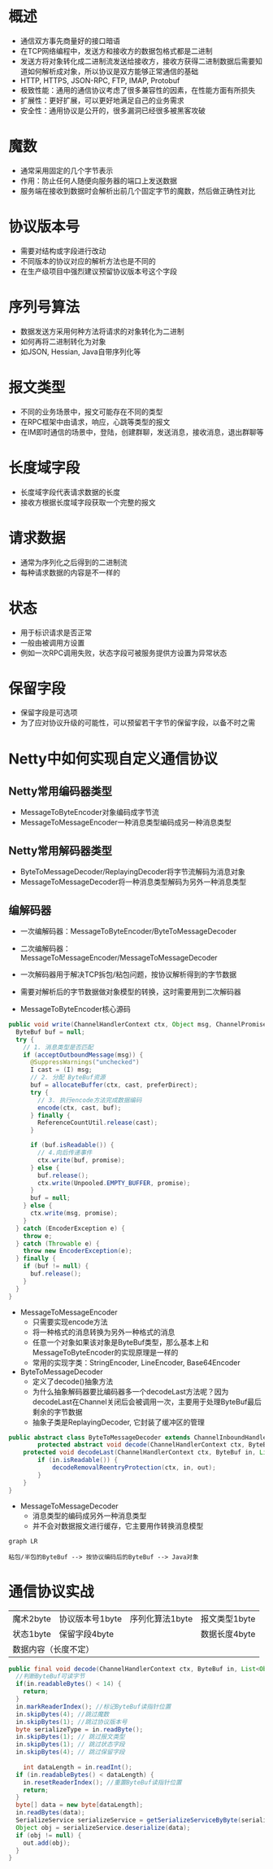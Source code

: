# 概述

- 通信双方事先商量好的接口暗语
- 在TCP网络编程中，发送方和接收方的数据包格式都是二进制
- 发送方将对象转化成二进制流发送给接收方，接收方获得二进制数据后需要知道如何解析成对象，所以协议是双方能够正常通信的基础
- HTTP, HTTPS, JSON-RPC, FTP, IMAP, Protobuf
- 极致性能：通用的通信协议考虑了很多兼容性的因素，在性能方面有所损失
- 扩展性：更好扩展，可以更好地满足自己的业务需求
- 安全性：通用协议是公开的，很多漏洞已经很多被黑客攻破

# 魔数

- 通常采用固定的几个字节表示
- 作用：防止任何人随便向服务器的端口上发送数据
- 服务端在接收到数据时会解析出前几个固定字节的魔数，然后做正确性对比

# 协议版本号

- 需要对结构或字段进行改动
- 不同版本的协议对应的解析方法也是不同的
- 在生产级项目中强烈建议预留协议版本号这个字段

# 序列号算法

- 数据发送方采用何种方法将请求的对象转化为二进制
- 如何再将二进制转化为对象
- 如JSON, Hessian, Java自带序列化等

# 报文类型

- 不同的业务场景中，报文可能存在不同的类型
- 在RPC框架中由请求，响应，心跳等类型的报文
- 在IM即时通信的场景中，登陆，创建群聊，发送消息，接收消息，退出群聊等

# 长度域字段

- 长度域字段代表请求数据的长度
- 接收方根据长度域字段获取一个完整的报文

# 请求数据

- 通常为序列化之后得到的二进制流
- 每种请求数据的内容是不一样的

# 状态

- 用于标识请求是否正常
- 一般由被调用方设置
- 例如一次RPC调用失败，状态字段可被服务提供方设置为异常状态

# 保留字段

- 保留字段是可选项
- 为了应对协议升级的可能性，可以预留若干字节的保留字段，以备不时之需

# Netty中如何实现自定义通信协议

## Netty常用编码器类型

- MessageToByteEncoder对象编码成字节流
- MessageToMessageEncoder一种消息类型编码成另一种消息类型

## Netty常用解码器类型

- ByteToMessageDecoder/ReplayingDecoder将字节流解码为消息对象
- MessageToMessageDecoder将一种消息类型解码为另外一种消息类型

## 编解码器

- 一次编解码器：MessageToByteEncoder/ByteToMessageDecoder
- 二次编解码器：MessageToMessageEncoder/MessageToMessageDecoder
- 一次解码器用于解决TCP拆包/粘包问题，按协议解析得到的字节数据
- 需要对解析后的字节数据做对象模型的转换，这时需要用到二次解码器

- MessageToByteEncoder核心源码

```java
public void write(ChannelHandlerContext ctx, Object msg, ChannelPromise promise) throws Exception {
  ByteBuf buf = null;
  try {
    // 1. 消息类型是否匹配
    if (acceptOutboundMessage(msg)) {
      @SuppressWarnings("unchecked")
      I cast = (I) msg;
      // 2. 分配 ByteBuf资源
      buf = allocateBuffer(ctx, cast, preferDirect);
      try {
        // 3. 执行encode方法完成数据编码
        encode(ctx, cast, buf);
      } finally {
        ReferenceCountUtil.release(cast);
      }

      if (buf.isReadable()) {
        // 4.向后传递事件
        ctx.write(buf, promise);
      } else {
        buf.release();
        ctx.write(Unpooled.EMPTY_BUFFER, promise);
      }
      buf = null;
    } else {
      ctx.write(msg, promise);
    }
  } catch (EncoderException e) {
    throw e;
  } catch (Throwable e) {
    throw new EncoderException(e);
  } finally {
    if (buf != null) {
      buf.release();
    }
  }
}
```

- MessageToMessageEncoder
  - 只需要实现encode方法
  - 将一种格式的消息转换为另外一种格式的消息
  - 任意一个对象如果该对象是ByteBuf类型，那么基本上和MessageToByteEncoder的实现原理是一样的
  - 常用的实现字类：StringEncoder, LineEncoder, Base64Encoder
- ByteToMessageDecoder
  - 定义了decode()抽象方法
  - 为什么抽象解码器要比编码器多一个decodeLast方法呢？因为decodeLast在Channel关闭后会被调用一次，主要用于处理ByteBuf最后剩余的字节数据
  - 抽象子类是ReplayingDecoder, 它封装了缓冲区的管理

```java
public abstract class ByteToMessageDecoder extends ChannelInboundHandlerAdapter {
		protected abstract void decode(ChannelHandlerContext ctx, ByteBuf in, List<Object> out) throws Exception;
    protected void decodeLast(ChannelHandlerContext ctx, ByteBuf in, List<Object> out) throws Exception {
        if (in.isReadable()) {
            decodeRemovalReentryProtection(ctx, in, out);
        }
    }
}
```

- MessageToMessageDecoder
  - 消息类型的编码成另外一种消息类型
  - 并不会对数据报文进行缓存，它主要用作转换消息模型

```mermaid
graph LR

粘包/半包的ByteBuf --> 按协议编码后的ByteBuf --> Java对象
```

# 通信协议实战

<table>
  <tr>
  <td>魔术2byte</td>
  <td>协议版本号1byte</td>
  <td>序列化算法1byte</td>
  <td>报文类型1byte</td>    
  </tr>
  <tr>
  	<td>状态1byte</td>
    <td colspan=2>保留字段4byte</td>
    <td>数据长度4byte</td>
  </tr>
  <tr><td colspan=4>数据内容（长度不定）</td></tr>
</table>

```java
public final void decode(ChannelHandlerContext ctx, ByteBuf in, List<Object> out) {
  //判断ByteBuf可读字节
  if(in.readableBytes() < 14) {
    return;
  }
  in.markReaderIndex(); //标记ByteBuf读指针位置
  in.skipBytes(4); //跳过魔数
  in.skipBytes(1); //跳过协议版本号
  byte serializeType = in.readByte();
  in.skipBytes(1); // 跳过报文类型
  in.skipBytes(1); // 跳过状态字段
  in.skipBytes(4); // 跳过保留字段
  
	int dataLength = in.readInt();
  if (in.readableBytes() < dataLength) {
    in.resetReaderIndex(); //重置ByteBuf读指针位置
    return;
  }
  byte[] data = new byte[dataLength];
  in.readBytes(data);
  SerializeService serializeService = getSerializeServiceByByte(serializeType);
  Object obj = serializeService.deserialize(data);
  if (obj != null) {
    out.add(obj);
  }
}
```

